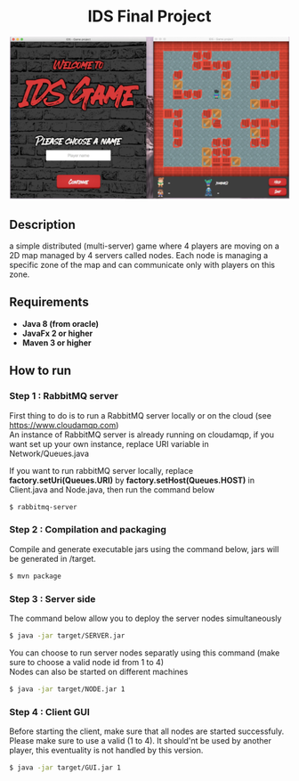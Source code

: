  <h1 align=center> IDS Final Project</h1>

<img src="screenshot.png">


## Description
a simple distributed (multi-server) game where 4 players are moving on a 2D map managed by 4 servers called nodes. Each node is managing a specific zone of the map and can communicate only with players on this zone.

## Requirements 
-  **Java 8 (from oracle)**
-  **JavaFx 2 or higher**
-  **Maven 3 or higher**


## How to run   
### Step 1 : RabbitMQ server
First thing to do is to run a RabbitMQ server locally or on the cloud (see https://www.cloudamqp.com)     
An instance of RabbitMQ server is already running on cloudamqp, if you want set up your own instance, replace URI variable in Network/Queues.java   
   
If you want to run rabbitMQ server locally, replace **factory.setUri(Queues.URI)** by **factory.setHost(Queues.HOST)** in Client.java and Node.java, then run the command below 
```sh
$ rabbitmq-server
```  

### Step 2 : Compilation and packaging
Compile and generate executable jars using the command below, jars will be generated in /target.
```sh
$ mvn package
```   

### Step 3 : Server side
The command below allow you to deploy the server nodes simultaneously   
```sh
$ java -jar target/SERVER.jar
```   

You can choose to run server nodes separatly using this command (make sure to choose a valid node id from 1 to 4)      
Nodes can also be started on different machines
```sh
$ java -jar target/NODE.jar 1
```   

### Step 4 : Client GUI  
Before starting the client, make sure that all nodes are started successfuly.
Please make sure to use a valid (1 to 4). It should'nt be used by another player, this eventuality is not handled by this version.
```sh
$ java -jar target/GUI.jar 1
```  



